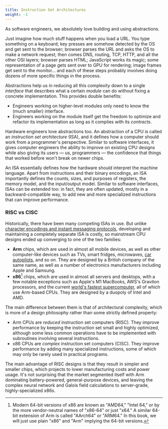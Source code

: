 ```yaml
---
title: Instruction Set Architectures
weight: -1
---
```


As software engineers, we absolutely love building and using abstractions.

Just imagine how much stuff happens when you load a URL. You type something on a keyboard; key presses are somehow detected by the OS and get sent to the browser; browser parses the URL and asks the OS to make a network request; then comes DNS, routing, TCP, HTTP, and all the other OSI layers; browser parses HTML; JavaScript works its magic; some representation of a page gets sent over to GPU for rendering; image frames get sent to the monitor… and each of these steps probably involves doing dozens of more specific things in the process.

Abstractions help us in reducing all this complexity down to a single *interface* that describes what a certain *module* can do without fixing a concrete implementation. This provides double benefits:

- Engineers working on higher-level modules only need to know the (much smaller) interface.
- Engineers working on the module itself get the freedom to optimize and refactor its implementation as long as it complies with its *contracts*.

Hardware engineers love abstractions too. An abstraction of a CPU is called an *instruction set architecture* (ISA), and it defines how a computer should work from a programmer's perspective. Similar to software interfaces, it gives computer engineers the ability to improve on existing CPU designs while also giving its users — us, programmers — the confidence that things that worked before won't break on newer chips.

An ISA essentially defines how the hardware should interpret the machine language. Apart from instructions and their binary encodings, an ISA importantly defines the counts, sizes, and purposes of registers, the memory model, and the input/output model. Similar to software interfaces, ISAs can be extended too: in fact, they are often updated, mostly in a backward-compatible way, to add new and more specialized instructions that can improve performance.

### RISC vs CISC

Historically, there have been many competing ISAs in use. But unlike [character encodings and instant messaging protocols](https://xkcd.com/927/), developing and maintaining a completely separate ISA is costly, so mainstream CPU designs ended up converging to one of the two families:

- **Arm** chips, which are used in almost all mobile devices, as well as other computer-like devices such as TVs, smart fridges, microwaves, [car autopilots](https://en.wikipedia.org/wiki/Tesla_Autopilot), and so on. They are designed by a British company of the same name, as well as a number of electronics manufacturers including Apple and Samsung.
- **x86**[^x86] chips, which are used in almost all servers and desktops, with a few notable exceptions such as Apple's M1 MacBooks, AWS's Graviton processors, and the current [world's fastest supercomputer](https://en.wikipedia.org/wiki/Fugaku_(supercomputer)), all of which use Arm-based CPUs. They are designed by a duopoly of Intel and AMD.

[^x86]: Modern 64-bit versions of x86 are known as "AMD64," "Intel 64," or by the more vendor-neutral names of "x86-64" or just "x64." A similar 64-bit extension of Arm is called "AArch64" or "ARM64." In this book, we will just use plain "x86" and "Arm" implying the 64-bit versions.

The main difference between them is that of architectural complexity, which is more of a design philosophy rather than some strictly defined property:

- Arm CPUs are *reduced* instruction set computers (RISC). They improve performance by keeping the instruction set small and highly optimized, although some less common operations have to be implemented with subroutines involving several instructions.
- x86 CPUs are *complex* instruction set computers (CISC). They improve performance by adding many specialized instructions, some of which may only be rarely used in practical programs.

The main advantage of RISC designs is that they result in simpler and smaller chips, which projects to lower manufacturing costs and power usage. It's not surprising that the market segmented itself with Arm dominating battery-powered, general-purpose devices, and leaving the complex neural network and Galois field calculations to server-grade, highly-specialized x86s.

<!--

The two architectures are functionally similar, both sharing concepts such as pipelines, execution ports, and SIMD instructions, but since most readers are interested in optimizing applications for mainstream servers and desktops, we will mainly focus on x86 in this book.

-->
